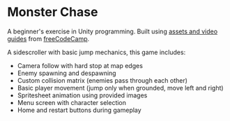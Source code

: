 # Monster Chase

A beginner's exercise in Unity programming. Built using [assets and video guides](https://youtu.be/gB1F9G0JXOo) from [freeCodeCamp](https://www.freecodecamp.org).

A sidescroller with basic jump mechanics, this game includes:

* Camera follow with hard stop at map edges
* Enemy spawning and despawning
* Custom collision matrix (enemies pass through each other)
* Basic player movement (jump only when grounded, move left and right)
* Spritesheet animation using provided images
* Menu screen with character selection
* Home and restart buttons during gameplay
